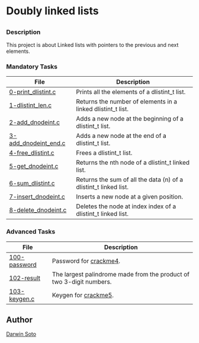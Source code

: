 # Doubly linked lists

##

### Description

This project is about Linked lists with pointers to the previous and next elements.

### Mandatory Tasks

| File | Description |
| ------ | ------ |
| [0-print_dlistint.c](0-print_dlistint.c) | Prints all the elements of a dlistint_t list. |
| [1-dlistint_len.c](1-dlistint_len.c) | Returns the number of elements in a linked dlistint_t list. |
| [2-add_dnodeint.c](2-add_dnodeint.c) | Adds a new node at the beginning of a dlistint_t list. |
| [3-add_dnodeint_end.c](3-add_dnodeint_end.c) | Adds a new node at the end of a dlistint_t list. |
| [4-free_dlistint.c](4-free_dlistint.c) | Frees a dlistint_t list. |
| [5-get_dnodeint.c](5-get_dnodeint.c) | Returns the nth node of a dlistint_t linked list. |
| [6-sum_dlistint.c](6-sum_dlistint.c) | Returns the sum of all the data (n) of a dlistint_t linked list. |
| [7-insert_dnodeint.c](7-insert_dnodeint.c) | Inserts a new node at a given position. |
| [8-delete_dnodeint.c](8-delete_dnodeint.c) | Deletes the node at index index of a dlistint_t linked list. |

### Advanced Tasks

| File | Description |
| ------ | ------ |
| [100-password](100-password) | Password for [crackme4](https://github.com/holbertonschool/0x16.c/blob/master/crackme4). |
| [102-result](102-result) | The largest palindrome made from the product of two 3-digit numbers. |
| [103-keygen.c](103-keygen.c) | Keygen for [crackme5](https://github.com/holbertonschool/0x16.c/blob/master/crackme5). |

## Author

[Darwin Soto](https://twitter.com/darutos)
